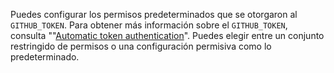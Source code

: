 Puedes configurar los permisos predeterminados que se otorgaron al `GITHUB_TOKEN`. Para obtener más información sobre el `GITHUB_TOKEN`, consulta ""[Automatic token authentication](/actions/security-guides/automatic-token-authentication)". Puedes elegir entre un conjunto restringido de permisos o una configuración permisiva como lo predeterminado. 

